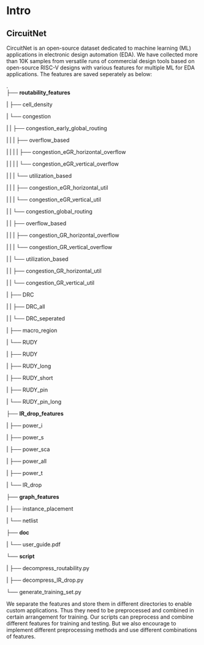 # Intro

## CircuitNet

CircuitNet is an open-source dataset dedicated to machine learning (ML) applications in electronic design automation (EDA). We have collected more than 10K samples from versatile runs of commercial design tools based on open-source RISC-V designs with various features for multiple ML for EDA applications. The features are saved seperately as below:


.               
├── **routability_features**  

| ├── cell_density

| └── congestion

| | ├── congestion_early_global_routing

| | | ├── overflow_based

| | | | ├── congestion_eGR_horizontal_overflow

| | | | └── congestion_eGR_vertical_overflow

| | | └── utilization_based

| | |   ├── congestion_eGR_horizontal_util

| | |   └── congestion_eGR_vertical_util

| | └── congestion_global_routing

| |   ├── overflow_based

| |   | ├── congestion_GR_horizontal_overflow

| |   | └── congestion_GR_vertical_overflow

| |   └── utilization_based

| |     ├── congestion_GR_horizontal_util

| |     └── congestion_GR_vertical_util

| ├── DRC

| | ├── DRC_all

| | └── DRC_seperated

| ├── macro_region

| └── RUDY

|   ├── RUDY

|   ├── RUDY_long

|   ├── RUDY_short

|   ├── RUDY_pin

|   └── RUDY_pin_long

├── **IR_drop_features**  

| ├── power_i

| ├── power_s

| ├── power_sca

| ├── power_all

| ├── power_t

| └── IR_drop

├── **graph_features**  

| ├── instance_placement

| └── netlist

├── **doc**

| └── user_guide.pdf  

└── **script**  

| ├── decompress_routability.py

| ├── decompress_IR_drop.py

  └── generate_training_set.py

<!-- <pre class="folder-tree">
  Routability_features
    cell_density
    congestion
      congestion_early_global_routing
        overflow_based
          congestion_eGR_horizontal_overflow
          congestion_eGR_vertical_overflow
        utilization_based
          congestion_eGR_horizontal_util
          congestion_eGR_vertical_util
      congestion_global_routing
        overflow_based
          congestion_GR_horizontal_overflow
          congestion_GR_vertical_overflow
        utilization_based
          congestion_GR_horizontal_util
          congestion_GR_vertical_util
    drc
      drc_all
      drc_seperated
    macro_region
    RUDY
      RUDY
      long_RUDY
      short_RUDY
      pin_RUDY
      long_pin_RUDY
  Irdrop_features
    Power
      Power_i
      Power_s
      Power_sca
      Power_all
      Power_t
    ir_drop
    doc
      UserGuide.pdf  
  script
    code
    generate_training_set.py
</pre> -->


  We separate the features and store them in different directories to enable custom applications. Thus they need to be preprocessed and combined in certain arrangement for training.  Our scripts can preprocess and combine different features for training and testing.  But we also encourage to implement different preprocessing methods and use different combinations of features.

<!-- To evaluate the dataset, we have implement 7 models on 3 tasks, i.e. congestion prediction, DRC violations prediction, IR drop prediction. The implemention code is also open-sourced, and we also provide script for generating traing set in these experiments so that you will be able to reproduce our results. On the other hand, you can use the script as guide for implementing your own method. -->



<!-- <script src="./folder-tree.js"></script>
  <script>
    var elements = document.getElementsByClassName('folder-tree'),
        length = elements.length;

    for (var i = length - 1; i >= 0; --i) {
      var node = elements[i],
          container = document.createElement('span');
      container.innerHTML = folderTree(node.innerHTML);

      node.parentNode.replaceChild(container.firstChild, node);
    }
  </script>
</body> -->